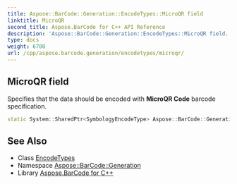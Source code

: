 ```yaml
---
title: Aspose::BarCode::Generation::EncodeTypes::MicroQR field
linktitle: MicroQR
second_title: Aspose.BarCode for C++ API Reference
description: 'Aspose::BarCode::Generation::EncodeTypes::MicroQR field. Specifies that the data should be encoded with MicroQR Code barcode specification in C++.'
type: docs
weight: 6700
url: /cpp/aspose.barcode.generation/encodetypes/microqr/
---
```

## MicroQR field


Specifies that the data should be encoded with **MicroQR Code** barcode specification.

```cpp
static System::SharedPtr<SymbologyEncodeType> Aspose::BarCode::Generation::EncodeTypes::MicroQR
```

## See Also

* Class [EncodeTypes](../)
* Namespace [Aspose::BarCode::Generation](../../)
* Library [Aspose.BarCode for C++](../../../)
